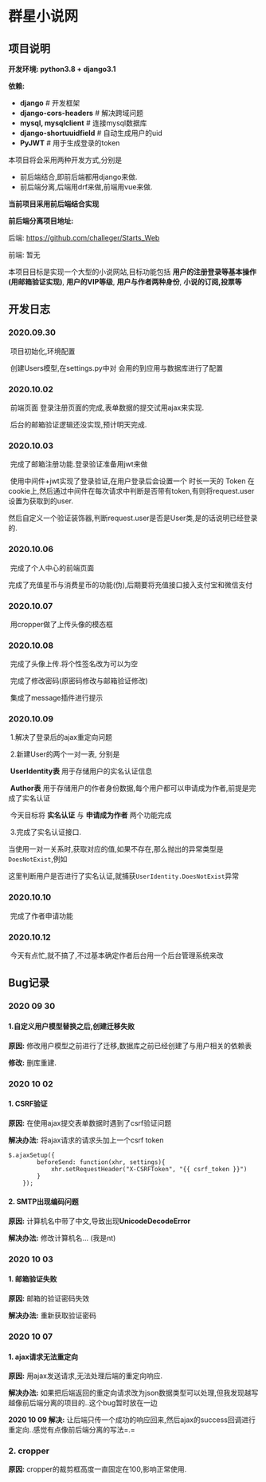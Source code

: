 # 群星小说网

## **项目说明**

**开发环境: python3.8 + django3.1**

**依赖:**

- **django**  # 开发框架
- **django-cors-headers**  # 解决跨域问题
- **mysql, mysqlclient**  # 连接mysql数据库
- **django-shortuuidfield**  # 自动生成用户的uid
- **PyJWT**  # 用于生成登录的token

本项目将会采用两种开发方式,分别是

- 前后端结合,即前后端都用django来做.
- 前后端分离,后端用drf来做,前端用vue来做.

**当前项目采用前后端结合实现**

**前后端分离项目地址:** 

后端: https://github.com/challeger/Starts_Web

前端: 暂无

本项目目标是实现一个大型的小说网站,目标功能包括 **用户的注册登录等基本操作(用邮箱验证实现)**, **用户的VIP等级**, **用户与作者两种身份**, **小说的订阅,投票等**

## **开发日志**

### **2020.09.30**

​	项目初始化,环境配置

​	创建Users模型,在settings.py中对 会用的到应用与数据库进行了配置

### **2020.10.02**

​	前端页面 登录注册页面的完成,表单数据的提交试用ajax来实现.

​	后台的邮箱验证逻辑还没实现,预计明天完成.

### **2020.10.03**

​	完成了邮箱注册功能.登录验证准备用jwt来做

​	使用中间件+jwt实现了登录验证,在用户登录后会设置一个 时长一天的 Token 在cookie上,然后通过中间件在每次请求中判断是否带有token,有则将request.user设置为获取到的user.

​	然后自定义一个验证装饰器,判断request.user是否是User类,是的话说明已经登录的.

### **2020.10.06**

​	完成了个人中心的前端页面

​	完成了充值星币与消费星币的功能(伪),后期要将充值接口接入支付宝和微信支付

### **2020.10.07**

​	用cropper做了上传头像的模态框

### **2020.10.08**

​	完成了头像上传.将个性签名改为可以为空

​	完成了修改密码(原密码修改与邮箱验证修改)

​	集成了message插件进行提示

### **2020.10.09**

​	1.解决了登录后的ajax重定向问题

​	2.新建User的两个一对一表, 分别是

​		**UserIdentity表** 用于存储用户的实名认证信息

​		**Author表** 用于存储用户的作者身份数据,每个用户都可以申请成为作者,前提是完成了实名认证

​		今天目标将 **实名认证** 与 **申请成为作者** 两个功能完成

​	3.完成了实名认证接口.

​		当使用一对一关系时,获取对应的值,如果不存在,那么抛出的异常类型是`DoesNotExist`,例如

​		这里判断用户是否进行了实名认证,就捕获`UserIdentity.DoesNotExist`异常

### **2020.10.10**

​	完成了作者申请功能

### **2020.10.12**

​	今天有点忙,就不搞了,不过基本确定作者后台用一个后台管理系统来改

## Bug记录

### **2020 09 30**

#### **1.自定义用户模型替换之后,创建迁移失败**

**原因:** 修改用户模型之前进行了迁移,数据库之前已经创建了与用户相关的依赖表

**修改:** 删库重建.

### **2020 10 02**

#### **1. CSRF验证**

**原因:** 在使用ajax提交表单数据时遇到了csrf验证问题

**解决办法:** 将ajax请求的请求头加上一个csrf token

```
$.ajaxSetup({
        beforeSend: function(xhr, settings){
            xhr.setRequestHeader("X-CSRFToken", "{{ csrf_token }}")
        }
    });
```

#### **2. SMTP出现编码问题**

**原因:** 计算机名中带了中文,导致出现**UnicodeDecodeError**

**解决办法:** 修改计算机名... (我是nt)

### **2020 10 03**

#### **1. 邮箱验证失败**

**原因:** 邮箱的验证密码失效

**解决办法:** 重新获取验证密码

### **2020 10 07**

#### **1. ajax请求无法重定向**

**原因:** 用ajax发送请求,无法处理后端的重定向响应.

**解决办法:** 如果把后端返回的重定向请求改为json数据类型可以处理,但我发现越写越像前后端分离的项目的..这个bug暂时放在一边

**2020 10 09 解决:** 让后端只传一个成功的响应回来,然后ajax的success回调进行重定向..感觉有点像前后端分离的写法=.=

### **2. cropper**

**原因:** cropper的裁剪框高度一直固定在100,影响正常使用.
